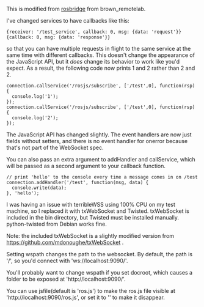 This is modified from [rosbridge](http://www.ros.org/wiki/rosbridge) from
brown_remotelab.

I've changed services to have callbacks like this:

    {receiver: '/test_service', callback: 0, msg: {data: 'request'}}
    {callback: 0, msg: {data: 'response'}}

so that you can have multiple requests in flight to the same service at the
same time with different callbacks. This doesn't change the appearance of the
JavaScript API, but it *does* change its behavior to work like you'd expect.
As a result, the following code now prints 1 and 2 rather than 2 and 2.

    connection.callService('/rosjs/subscribe', ['/test',0], function(rsp) {
      console.log('1');
    });
    connection.callService('/rosjs/subscribe', ['/test',0], function(rsp) {
      console.log('2');
    });

The JavaScript API has changed slightly. The event handlers are now just
fields without setters, and there is no event handler for onerror because
that's not part of the WebSocket spec.

You can also pass an extra argument to addHandler and callService, which will
be passed as a second argument to your callback function.

    // print 'hello' to the console every time a message comes in on /test
    connection.addHandler('/test', function(msg, data) {
      console.write(data);
    }, 'hello');

I was having an issue with terribleWSS using 100% CPU on my test machine, so I
replaced it with txWebSocket and Twisted. txWebSocket is included in the bin
directory, but Twisted must be installed manually. python-twisted from Debian
works fine.

Note: the included txWebSocket is a slightly modified version from
https://github.com/mdonoughe/txWebSocket .

Setting wspath changes the path to the websocket. By default, the path is '/',
so you'd connect with 'ws://localhost:9090/'.

You'll probably want to change wspath if you set docroot, which causes a
folder to be exposed at 'http://localhost:9090/'.

You can use jsfile(default is 'ros.js') to make the ros.js file visible at
'http://localhost:9090/ros.js', or set it to '' to make it disappear.
